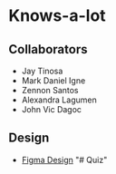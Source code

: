 # Knows-a-lot

## Collaborators
- Jay Tinosa
- Mark Daniel Igne
- Zennon Santos
- Alexandra Lagumen
- John Vic Dagoc

## Design
- [Figma Design](https://www.figma.com/file/up1pYJgs3z4ynWJIa6uMLI/Knows-a-lot?type=design&mode=design&t=uzG7JhkiI35AG36B-0)
"# Quiz" 
